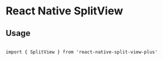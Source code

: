 # React Native SplitView


## Usage

```tsx

import { SplitView } from 'react-native-split-view-plus'

```
